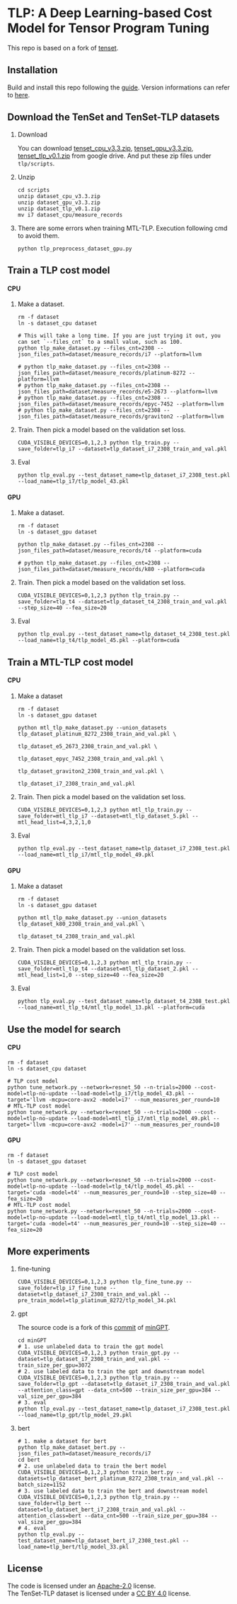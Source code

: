 # TLP: A Deep Learning-based Cost Model for Tensor Program Tuning

This repo is based on a fork of [tenset](https://github.com/tlc-pack/tenset).

## Installation

Build and install this repo following the [guide](https://github.com/zhaiyi000/tlp/blob/main/docs/install/from_source.rst).
Version informations can refer to [here](version.log).

## Download the TenSet and TenSet-TLP datasets

1. Download

   You can download [tenset_cpu_v3.3.zip](https://drive.google.com/file/d/1JQwGEe8jCpuhZPnUxO0Sb1CJJ06uevy6/view?usp=sharing), [tenset_gpu_v3.3.zip](https://drive.google.com/file/d/1jqHbmvXUrLPDCIqJIaPee_atsPc0ZFFK/view?usp=sharing), [tenset_tlp_v0.1.zip](https://drive.google.com/file/d/1WVNbmha3jjlqAAX-81N_doJ5IFihGfSK/view?usp=sharing) from google drive. And put these zip files under `tlp/scripts`.

2. Unzip

   ```shell
   cd scripts
   unzip dataset_cpu_v3.3.zip
   unzip dataset_gpu_v3.3.zip
   unzip dataset_tlp_v0.1.zip
   mv i7 dataset_cpu/measure_records
   ```

3. There are some errors when training MTL-TLP. Execution following cmd to avoid them.

   ```shell
   python tlp_preprocess_dataset_gpu.py
   ```


## Train a TLP cost model

#### CPU 

1. Make a dataset.

   ```shell
   rm -f dataset
   ln -s dataset_cpu dataset
   
   # This will take a long time. If you are just trying it out, you can set `--files_cnt` to a small value, such as 100.
   python tlp_make_dataset.py --files_cnt=2308 --json_files_path=dataset/measure_records/i7 --platform=llvm
   
   # python tlp_make_dataset.py --files_cnt=2308 --json_files_path=dataset/measure_records/platinum-8272 --platform=llvm  
   # python tlp_make_dataset.py --files_cnt=2308 --json_files_path=dataset/measure_records/e5-2673 --platform=llvm
   # python tlp_make_dataset.py --files_cnt=2308 --json_files_path=dataset/measure_records/epyc-7452 --platform=llvm
   # python tlp_make_dataset.py --files_cnt=2308 --json_files_path=dataset/measure_records/graviton2 --platform=llvm
   ```

2. Train. Then pick a model based on the validation set loss.

   ```shell
   CUDA_VISIBLE_DEVICES=0,1,2,3 python tlp_train.py --save_folder=tlp_i7 --dataset=tlp_dataset_i7_2308_train_and_val.pkl
   ```

3. Eval

   ```shell
   python tlp_eval.py --test_dataset_name=tlp_dataset_i7_2308_test.pkl --load_name=tlp_i7/tlp_model_43.pkl
   ```

#### GPU 

1. Make a dataset.

   ```shell
   rm -f dataset
   ln -s dataset_gpu dataset
   
   python tlp_make_dataset.py --files_cnt=2308 --json_files_path=dataset/measure_records/t4 --platform=cuda
   
   # python tlp_make_dataset.py --files_cnt=2308 --json_files_path=dataset/measure_records/k80 --platform=cuda
   ```

2. Train. Then pick a model based on the validation set loss.

   ```shell
   CUDA_VISIBLE_DEVICES=0,1,2,3 python tlp_train.py --save_folder=tlp_t4 --dataset=tlp_dataset_t4_2308_train_and_val.pkl --step_size=40 --fea_size=20
   ```

3. Eval

   ```shell
   python tlp_eval.py --test_dataset_name=tlp_dataset_t4_2308_test.pkl --load_name=tlp_t4/tlp_model_45.pkl --platform=cuda
   ```

## Train a MTL-TLP cost model

#### CPU 

1. Make a dataset

   ```shell
   rm -f dataset
   ln -s dataset_gpu dataset
   
   python mtl_tlp_make_dataset.py --union_datasets tlp_dataset_platinum_8272_2308_train_and_val.pkl \
                                                   tlp_dataset_e5_2673_2308_train_and_val.pkl \
                                                   tlp_dataset_epyc_7452_2308_train_and_val.pkl \
                                                   tlp_dataset_graviton2_2308_train_and_val.pkl \
                                                   tlp_dataset_i7_2308_train_and_val.pkl
   ```

2. Train. Then pick a model based on the validation set loss.

   ```shell
   CUDA_VISIBLE_DEVICES=0,1,2,3 python mtl_tlp_train.py --save_folder=mtl_tlp_i7 --dataset=mtl_tlp_dataset_5.pkl --mtl_head_list=4,3,2,1,0
   ```

3. Eval

   ```shell
   python tlp_eval.py --test_dataset_name=tlp_dataset_i7_2308_test.pkl --load_name=mtl_tlp_i7/mtl_tlp_model_49.pkl
   ```

#### GPU 

1. Make a dataset

   ```shell
   rm -f dataset
   ln -s dataset_gpu dataset
   
   python mtl_tlp_make_dataset.py --union_datasets tlp_dataset_k80_2308_train_and_val.pkl \
                                                   tlp_dataset_t4_2308_train_and_val.pkl
   ```

2. Train. Then pick a model based on the validation set loss.

   ```shell
   CUDA_VISIBLE_DEVICES=0,1,2,3 python mtl_tlp_train.py --save_folder=mtl_tlp_t4 --dataset=mtl_tlp_dataset_2.pkl --mtl_head_list=1,0 --step_size=40 --fea_size=20
   ```

3. Eval

   ```shell
   python tlp_eval.py --test_dataset_name=tlp_dataset_t4_2308_test.pkl --load_name=mtl_tlp_t4/mtl_tlp_model_13.pkl --platform=cuda
   ```

## Use the model for search

#### CPU

```shell
rm -f dataset
ln -s dataset_cpu dataset

# TLP cost model
python tune_network.py --network=resnet_50 --n-trials=2000 --cost-model=tlp-no-update --load-model=tlp_i7/tlp_model_43.pkl --target='llvm -mcpu=core-avx2 -model=i7' --num_measures_per_round=10
# MTL-TLP cost model
python tune_network.py --network=resnet_50 --n-trials=2000 --cost-model=tlp-no-update --load-model=mtl_tlp_i7/mtl_tlp_model_49.pkl --target='llvm -mcpu=core-avx2 -model=i7' --num_measures_per_round=10
```

#### GPU

```shell
rm -f dataset
ln -s dataset_gpu dataset

# TLP cost model
python tune_network.py --network=resnet_50 --n-trials=2000 --cost-model=tlp-no-update --load-model=tlp_t4/tlp_model_45.pkl --target='cuda -model=t4' --num_measures_per_round=10 --step_size=40 --fea_size=20
# MTL-TLP cost model
python tune_network.py --network=resnet_50 --n-trials=2000 --cost-model=tlp-no-update --load-model=mtl_tlp_t4/mtl_tlp_model_13.pkl --target='cuda -model=t4' --num_measures_per_round=10 --step_size=40 --fea_size=20
```

## More experiments

1. fine-tuning

   ```shell
   CUDA_VISIBLE_DEVICES=0,1,2,3 python tlp_fine_tune.py --save_folder=tlp_i7_fine_tune --dataset=tlp_dataset_i7_2308_train_and_val.pkl --pre_train_model=tlp_platinum_8272/tlp_model_34.pkl
   ```

2. gpt

   The source code is a fork of this [commit](https://github.com/karpathy/minGPT/tree/3ed14b2cec0dfdad3f4b2831f2b4a86d11aef150) of [minGPT](https://github.com/karpathy/minGPT).

   ```shell
   cd minGPT
   # 1. use unlabeled data to train the gpt model
   CUDA_VISIBLE_DEVICES=0,1,2,3 python train_gpt.py --dataset=tlp_dataset_i7_2308_train_and_val.pkl --train_size_per_gpu=3072
   # 2. use labeled data to train the gpt and downstream model
   CUDA_VISIBLE_DEVICES=0,1,2,3 python tlp_train.py --save_folder=tlp_gpt --dataset=tlp_dataset_i7_2308_train_and_val.pkl --attention_class=gpt --data_cnt=500 --train_size_per_gpu=384 --val_size_per_gpu=384
   # 3. eval
   python tlp_eval.py --test_dataset_name=tlp_dataset_i7_2308_test.pkl --load_name=tlp_gpt/tlp_model_29.pkl
   ```

3. bert

   ```shell
   # 1. make a dataset for bert
   python tlp_make_dataset_bert.py --json_files_path=dataset/measure_records/i7
   cd bert
   # 2. use unlabeled data to train the bert model
   CUDA_VISIBLE_DEVICES=0,1,2,3 python train_bert.py --datasets=tlp_dataset_bert_platinum_8272_2308_train_and_val.pkl --batch_size=1152
   # 3. use labeled data to train the bert and downstream model
   CUDA_VISIBLE_DEVICES=0,1,2,3 python tlp_train.py --save_folder=tlp_bert --dataset=tlp_dataset_bert_i7_2308_train_and_val.pkl --attention_class=bert --data_cnt=500 --train_size_per_gpu=384 --val_size_per_gpu=384
   # 4. eval
   python tlp_eval.py --test_dataset_name=tlp_dataset_bert_i7_2308_test.pkl --load_name=tlp_bert/tlp_model_33.pkl
   ```

## License
The code is licensed under an [Apache-2.0](LICENSE) license.  
The TenSet-TLP dataset is licensed under a [CC BY 4.0](https://creativecommons.org/licenses/by/4.0/) license.